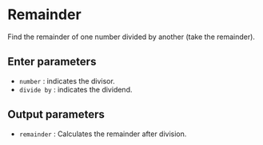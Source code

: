 # Remainder

Find the remainder of one number divided by another (take the remainder).

## Enter parameters

- `number` : indicates the divisor.
- `divide by` : indicates the dividend.

## Output parameters

- `remainder` : Calculates the remainder after division.